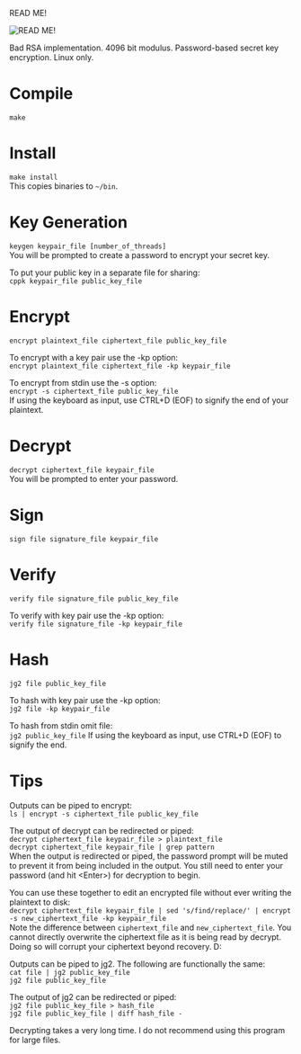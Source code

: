 READ ME!

![READ ME!](https://c.tenor.com/zEtUpuHrIzwAAAAC/tenor.gif)

Bad RSA implementation. 4096 bit modulus. Password-based secret key encryption. Linux only.

# Compile

`make`

# Install

`make install`  
This copies binaries to `~/bin`.

# Key Generation

`keygen keypair_file [number_of_threads]`  
You will be prompted to create a password to encrypt your secret key.

To put your public key in a separate file for sharing:  
`cppk keypair_file public_key_file`

# Encrypt

`encrypt plaintext_file ciphertext_file public_key_file`

To encrypt with a key pair use the -kp option:  
`encrypt plaintext_file ciphertext_file -kp keypair_file`

To encrypt from stdin use the -s option:  
`encrypt -s ciphertext_file public_key_file`  
If using the keyboard as input, use CTRL+D (EOF) to signify the end of your plaintext.

# Decrypt

`decrypt ciphertext_file keypair_file`  
You will be prompted to enter your password.

# Sign

`sign file signature_file keypair_file`

# Verify

`verify file signature_file public_key_file`

To verify with key pair use the -kp option:  
`verify file signature_file -kp keypair_file`

# Hash

`jg2 file public_key_file`

To hash with key pair use the -kp option:  
`jg2 file -kp keypair_file`

To hash from stdin omit file:  
`jg2 public_key_file`
If using the keyboard as input, use CTRL+D (EOF) to signify the end.

# Tips

Outputs can be piped to encrypt:  
`ls | encrypt -s ciphertext_file public_key_file`

The output of decrypt can be redirected or piped:  
`decrypt ciphertext_file keypair_file > plaintext_file`  
`decrypt ciphertext_file keypair_file | grep pattern`  
When the output is redirected or piped, the password prompt will be muted to prevent it from being included in the output. You still need to enter your password (and hit \<Enter\>) for decryption to begin.

You can use these together to edit an encrypted file without ever writing the plaintext to disk:  
`decrypt ciphertext_file keypair_file | sed 's/find/replace/' | encrypt -s new_ciphertext_file -kp keypair_file`  
Note the difference between `ciphertext_file` and `new_ciphertext_file`. You cannot directly overwrite the ciphertext file as it is being read by decrypt. Doing so will corrupt your ciphertext beyond recovery. D:  

Outputs can be piped to jg2. The following are functionally the same:  
`cat file | jg2 public_key_file`  
`jg2 file public_key_file`

The output of jg2 can be redirected or piped:  
`jg2 file public_key_file > hash_file`  
`jg2 file public_key_file | diff hash_file -`

Decrypting takes a very long time. I do not recommend using this program for large files.
